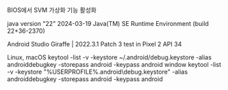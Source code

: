 BIOS에서 SVM 가상화 기능 활성화

java version "22" 2024-03-19
Java(TM) SE Runtime Environment (build 22+36-2370)

Android Studio Giraffe | 2022.3.1 Patch 3
test in Pixel 2 API 34

Linux, macOS
keytool -list -v -keystore ~/.android/debug.keystore -alias androiddebugkey -storepass android -keypass android
window
keytool -list -v -keystore "%USERPROFILE%\.android\debug.keystore" -alias androiddebugkey -storepass android -keypass android
